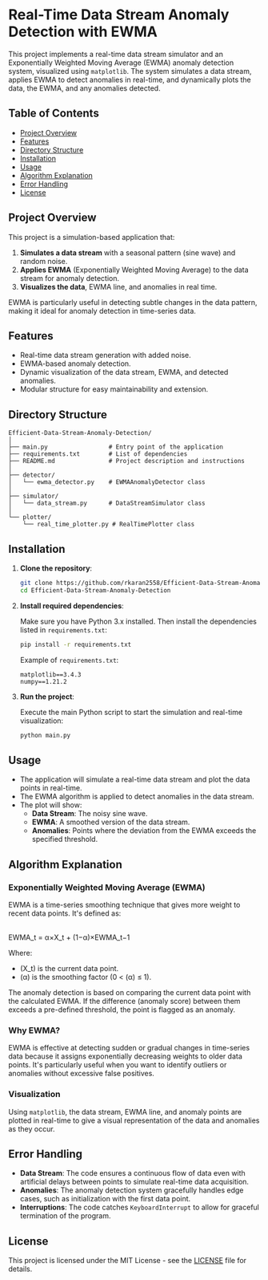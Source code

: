 
# Real-Time Data Stream Anomaly Detection with EWMA

This project implements a real-time data stream simulator and an Exponentially Weighted Moving Average (EWMA) anomaly detection system, visualized using `matplotlib`. The system simulates a data stream, applies EWMA to detect anomalies in real-time, and dynamically plots the data, the EWMA, and any anomalies detected.

## Table of Contents

- [Project Overview](#project-overview)
- [Features](#features)
- [Directory Structure](#directory-structure)
- [Installation](#installation)
- [Usage](#usage)
- [Algorithm Explanation](#algorithm-explanation)
- [Error Handling](#error-handling)
- [License](#license)

## Project Overview

This project is a simulation-based application that:
1. **Simulates a data stream** with a seasonal pattern (sine wave) and random noise.
2. **Applies EWMA** (Exponentially Weighted Moving Average) to the data stream for anomaly detection.
3. **Visualizes the data**, EWMA line, and anomalies in real time.

EWMA is particularly useful in detecting subtle changes in the data pattern, making it ideal for anomaly detection in time-series data.

## Features

- Real-time data stream generation with added noise.
- EWMA-based anomaly detection.
- Dynamic visualization of the data stream, EWMA, and detected anomalies.
- Modular structure for easy maintainability and extension.
  
## Directory Structure

```
Efficient-Data-Stream-Anomaly-Detection/
│
├── main.py                 # Entry point of the application
├── requirements.txt        # List of dependencies
├── README.md               # Project description and instructions
│
├── detector/
│   └── ewma_detector.py    # EWMAAnomalyDetector class
│
├── simulator/
│   └── data_stream.py      # DataStreamSimulator class
│
└── plotter/
    └── real_time_plotter.py # RealTimePlotter class
```

## Installation

1. **Clone the repository**:

   ```bash
   git clone https://github.com/rkaran2558/Efficient-Data-Stream-Anomaly-Detection.git
   cd Efficient-Data-Stream-Anomaly-Detection
   ```

2. **Install required dependencies**:

   Make sure you have Python 3.x installed. Then install the dependencies listed in `requirements.txt`:

   ```bash
   pip install -r requirements.txt
   ```

   Example of `requirements.txt`:

   ```
   matplotlib==3.4.3
   numpy==1.21.2
   ```

3. **Run the project**:

   Execute the main Python script to start the simulation and real-time visualization:

   ```bash
   python main.py
   ```

## Usage

- The application will simulate a real-time data stream and plot the data points in real-time.
- The EWMA algorithm is applied to detect anomalies in the data stream.
- The plot will show:
  - **Data Stream**: The noisy sine wave.
  - **EWMA**: A smoothed version of the data stream.
  - **Anomalies**: Points where the deviation from the EWMA exceeds the specified threshold.
  
## Algorithm Explanation

### Exponentially Weighted Moving Average (EWMA)
EWMA is a time-series smoothing technique that gives more weight to recent data points. It's defined as:

\
	EWMA_t = α×X_t + (1−α)×EWMA_t−1

Where:
- \(X_t) is the current data point.
- \(α) is the smoothing factor (0 < (α) ≤ 1).
  
The anomaly detection is based on comparing the current data point with the calculated EWMA. If the difference (anomaly score) between them exceeds a pre-defined threshold, the point is flagged as an anomaly.

### Why EWMA?
EWMA is effective at detecting sudden or gradual changes in time-series data because it assigns exponentially decreasing weights to older data points. It's particularly useful when you want to identify outliers or anomalies without excessive false positives.

### Visualization
Using `matplotlib`, the data stream, EWMA line, and anomaly points are plotted in real-time to give a visual representation of the data and anomalies as they occur.

## Error Handling

- **Data Stream**: The code ensures a continuous flow of data even with artificial delays between points to simulate real-time data acquisition.
- **Anomalies**: The anomaly detection system gracefully handles edge cases, such as initialization with the first data point.
- **Interruptions**: The code catches `KeyboardInterrupt` to allow for graceful termination of the program.

## License

This project is licensed under the MIT License - see the [LICENSE](LICENSE) file for details.
